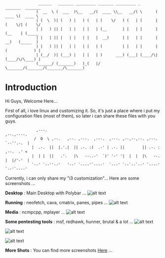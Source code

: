 
                   ______   _______ _________ _______ _________ _        _______  _______ 
                  (  __  \ (  ___  )\__   __/(  ____ \\__   __/( \      (  ____ \(  ____ \
                  | (  \  )| (   ) |   ) (   | (    \/   ) (   | (      | (    \/| (    \/
                  | |   ) || |   | |   | |   | (__       | |   | |      | (__    | (_____ 
                  | |   | || |   | |   | |   |  __)      | |   | |      |  __)   (_____  )
                  | |   ) || |   | |   | |   | (         | |   | |      | (            ) |
                  | (__/  )| (___) |   | |   | )      ___) (___| (____/\| (____/\/\____) |
                  (______/ (_______)   )_(   |/       \_______/(_______/(_______/\_______)
                                                                                          

# Introduction
Hi Guys, Welcome Here...

First of all, i love linux and customizing it.
So, it's just a place where i put my configuration files (most of them), so later i can share these files with you guys.

                                                                                              
                  ,---.                                                           ,--.,----.  
                 /  O  \ ,--.   ,--. ,---.  ,---.  ,---. ,--,--,--. ,---.         `--''.-.  | 
                |  .-.  ||  |.'.|  || .-. :(  .-' | .-. ||        || .-. :        ,--.  .' <  
                |  | |  ||   .'.   |\   --..-'  `)' '-' '|  |  |  |\   --.        |  |/'-'  | 
                `--' `--''--'   '--' `----'`----'  `---' `--`--`--' `----'        `--'`----'  
                                                                                                                                                                                   

Currently, i can only share my "i3 customization"...
Here are some screenshots ...

**Desktop** : Main Desktop with Polybar ...
![alt text](https://raw.githubusercontent.com/adi1090x/my_dotfiles/master/previews/i3_wm/desktop.png) <br />

**Running** : neofetch, cava, cmatrix, panes, pipes ...
![alt text](https://raw.githubusercontent.com/adi1090x/my_dotfiles/master/previews/i3_wm/desktop_alt_1.png) <br />

**Media** : ncmpcpp, mplayer ...
![alt text](https://raw.githubusercontent.com/adi1090x/my_dotfiles/master/previews/i3_wm/media.png) <br />

**Some pentesting tools** : msf, redhawk, hunner, brutal & a lot ...
![alt text](https://raw.githubusercontent.com/adi1090x/my_dotfiles/master/previews/i3_wm/hack_1.png) <br />

![alt text](https://raw.githubusercontent.com/adi1090x/my_dotfiles/master/previews/i3_wm/hack_2.png) <br />

![alt text](https://raw.githubusercontent.com/adi1090x/my_dotfiles/master/previews/i3_wm/hack_3.png) <br />

**More Shots** : You can find more screenshots [Here](https://github.com/adi1090x/my_dotfiles/tree/master/previews/i3_wm)  ...
